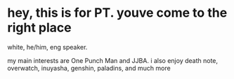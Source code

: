 
<h1>hey, this is for PT. youve come to the right place</h1>
<p>white, he/him, eng speaker. 
<p>my main interests are One Punch Man and JJBA. i also enjoy death note, overwatch, inuyasha, genshin, paladins, and much more </p>
<p></p>
<p></p>
</body>
</html>
